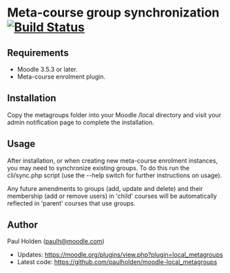 # Meta-course group synchronization [![Build Status](https://github.com/paulholden/moodle-local_metagroups/workflows/moodle-plugin-ci/badge.svg)](https://github.com/paulholden/moodle-local_metagroups/actions)

## Requirements

- Moodle 3.5.3 or later.
- Meta-course enrolment plugin.

## Installation

Copy the metagroups folder into your Moodle /local directory and visit your admin notification page to complete the installation.

## Usage

After installation, or when creating new meta-course enrolment instances, you may need to synchronize existing groups. To do this
run the cli/sync.php script (use the --help switch for further instructions on usage).

Any future amendments to groups (add, update and delete) and their membership (add or remove users) in 'child' courses will be automatically
reflected in 'parent' courses that use groups.

## Author

Paul Holden (paulh@moodle.com)

- Updates: https://moodle.org/plugins/view.php?plugin=local_metagroups
- Latest code: https://github.com/paulholden/moodle-local_metagroups
